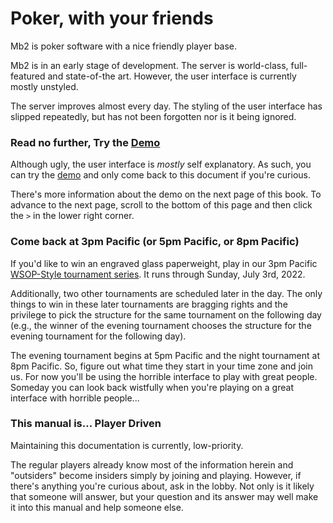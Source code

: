 # Poker, with your friends

Mb2 is poker software with a nice friendly player base.

Mb2 is in an early stage of development.  The server is world-class,
full-featured and state-of-the art.  However, the user interface is currently
mostly unstyled.

The server improves almost every day. The styling of the user interface has
slipped repeatedly, but has not been forgotten nor is it being ignored.

### Read no further, Try the [Demo](https://devctm.com)

Although ugly, the user interface is _mostly_ self explanatory.  As
such, you can try the [demo](https://devctm.com) and only come back to
this document if you're curious.

There's more information about the demo on the next page of this book.
To advance to the next page, scroll to the bottom of this page and
then click the `>` in the lower right corner.

### Come back at 3pm Pacific (or 5pm Pacific, or 8pm Pacific)

If you'd like to win an engraved glass paperweight, play in our 3pm Pacific
[WSOP-Style tournament series](./series/wsop-style-2022.md).  It runs through
Sunday, July 3rd, 2022.

Additionally, two other tournaments are scheduled later in the day.
The only things to win in these later tournaments are bragging rights
and the privilege to pick the structure for the same tournament on the
following day (e.g., the winner of the evening tournament chooses the
structure for the evening tournament for the following day).

The evening
tournament begins at 5pm Pacific and the night tournament at 8pm
Pacific.  So, figure out what time they start in your time zone and
join us. For now you'll be using the horrible interface to play with
great people.  Someday you can look back wistfully when you're playing
on a great interface with horrible people...

### This manual is&hellip; Player Driven

Maintaining this documentation is currently, low-priority.

The regular players already know most of the information herein and
"outsiders" become insiders simply by joining and playing. However, if
there's anything you're curious about, ask in the lobby. Not only is
it likely that someone will answer, but your question and its answer
may well make it into this manual and help someone else.
